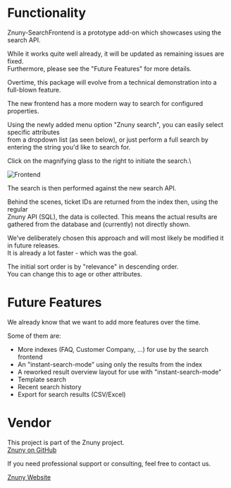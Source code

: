 # Functionality

Znuny-SearchFrontend is a prototype add-on which showcases using the search API.

While it works quite well already, it will be updated as remaining issues are fixed.\
Furthermore, please see the "Future Features" for more details.

Overtime, this package will evolve from a technical demonstration into a full-blown feature.

The new frontend has a more modern way to search for configured properties.

Using the newly added menu option "Znuny search", you can easily select specific attributes\
from a dropdown list (as seen below), or just perform a full search by entering the string you'd like to search for.

Click on the magnifying glass to the right to initiate the search.\

![Frontend](doc/en/images/Frontend.png)

The search is then performed against the new search API.

Behind the scenes, ticket IDs are returned from the index then, using the regular\
Znuny API (SQL), the data is collected. This means the actual results are gathered from the database and (currently) not directly shown.

We’ve deliberately chosen this approach and will most likely be modified it in future releases.\
It is already a lot faster - which was the goal.

The initial sort order is by "relevance" in descending order.\
You can change this to age or other attributes.

Future Features
===============

We already know that we want to add more features over the time.

Some of them are:
- More indexes (FAQ, Customer Company, ...) for use by the search frontend
- An "instant-search-mode" using only the results from the index
- A reworked result overview layout for use with "instant-search-mode"
- Template search
- Recent search history
- Export for search results (CSV/Excel)

Vendor
======
This project is part of the Znuny project.\
[Znuny on GitHub](https://github.com/znuny/Znuny/)

If you need professional support or consulting, feel free to contact us.

[Znuny Website](https://www.znuny.com)